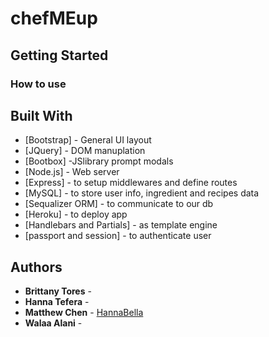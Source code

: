 # chefMEup

## Getting Started

### How to use


## Built With
* [Bootstrap] - General UI layout
* [JQuery] - DOM manuplation
* [Bootbox] -JSlibrary prompt modals 
* [Node.js] - Web server
* [Express] - to setup middlewares and define routes
* [MySQL] - to store user info, ingredient and recipes data
* [Sequalizer ORM] - to communicate to our db
* [Heroku] - to deploy app
* [Handlebars and Partials] - as template engine
* [passport and session] - to authenticate user 


## Authors

* **Brittany Tores** - 
* **Hanna Tefera** - 
* **Matthew Chen** - [HannaBella](https://github.com/HannaBella)
* **Walaa Alani** - 
